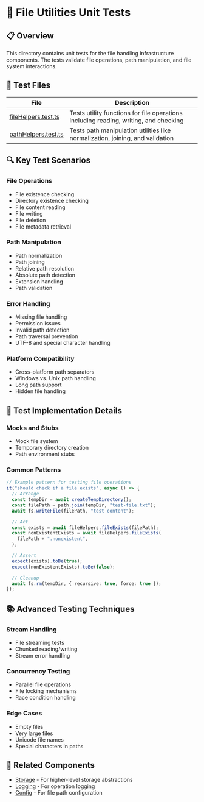 # 🧪 File Utilities Unit Tests

## 📋 Overview

This directory contains unit tests for the file handling infrastructure components. The tests validate file operations, path manipulation, and file system interactions.

## 🧩 Test Files

| File                                         | Description                                                                          |
| -------------------------------------------- | ------------------------------------------------------------------------------------ |
| [fileHelpers.test.ts](./fileHelpers.test.ts) | Tests utility functions for file operations including reading, writing, and checking |
| [pathHelpers.test.ts](./pathHelpers.test.ts) | Tests path manipulation utilities like normalization, joining, and validation        |

## 🔍 Key Test Scenarios

### File Operations

- File existence checking
- Directory existence checking
- File content reading
- File writing
- File deletion
- File metadata retrieval

### Path Manipulation

- Path normalization
- Path joining
- Relative path resolution
- Absolute path detection
- Extension handling
- Path validation

### Error Handling

- Missing file handling
- Permission issues
- Invalid path detection
- Path traversal prevention
- UTF-8 and special character handling

### Platform Compatibility

- Cross-platform path separators
- Windows vs. Unix path handling
- Long path support
- Hidden file handling

## 🔧 Test Implementation Details

### Mocks and Stubs

- Mock file system
- Temporary directory creation
- Path environment stubs

### Common Patterns

```typescript
// Example pattern for testing file operations
it("should check if a file exists", async () => {
  // Arrange
  const tempDir = await createTempDirectory();
  const filePath = path.join(tempDir, "test-file.txt");
  await fs.writeFile(filePath, "test content");

  // Act
  const exists = await fileHelpers.fileExists(filePath);
  const nonExistentExists = await fileHelpers.fileExists(
    filePath + ".nonexistent",
  );

  // Assert
  expect(exists).toBe(true);
  expect(nonExistentExists).toBe(false);

  // Cleanup
  await fs.rm(tempDir, { recursive: true, force: true });
});
```

## 📚 Advanced Testing Techniques

### Stream Handling

- File streaming tests
- Chunked reading/writing
- Stream error handling

### Concurrency Testing

- Parallel file operations
- File locking mechanisms
- Race condition handling

### Edge Cases

- Empty files
- Very large files
- Unicode file names
- Special characters in paths

## 🔗 Related Components

- [Storage](../storage/README.md) - For higher-level storage abstractions
- [Logging](../logging/README.md) - For operation logging
- [Config](../config/README.md) - For file path configuration
